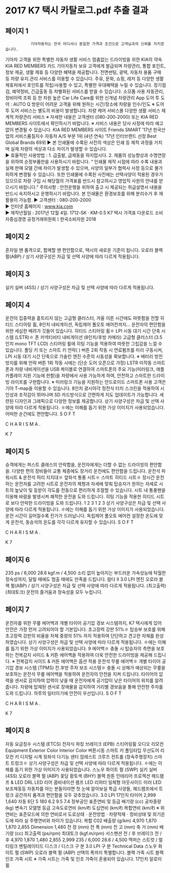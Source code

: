 # 2017 K7 택시 카탈로그.pdf 추출 결과

## 페이지 1

               기아자동차는 전국 어디서나 동일한 가격과 조건으로 고객님과의 신뢰를 지키겠습니다.
기아차 고객을 위한 특별한 자동차 생활 서비스
멈춤없는 드라이빙을 위한 KIA의 약속
KIA RED MEMBERS 카드
기아자동차 보유 고객에게 발급되며 
차량관리, 통합 포인트, 정보 제공, 
생활 제휴 등 다양한 혜택을 제공합니다.
전면썬팅, 광택, 자동차 용품 구매 등 
차량 유지.관리 서비스를 이용할 수 
있습니다.
주유, 문화, 쇼핑, 레저 등 다양한 생활 
제휴처에서 포인트를 적립/사용할 수 있고, 
특별한 우대혜택을 누릴 수 있습니다.
정기점검, 예약정비, 긴급출동 등 
차별화된 서비스를 받을 수 있습니다.
소모품 사용 자동관리, 정비이력 조회 등 
한 차원 높은 Car Life Care를 위한 
신개념 차량관리 App
도어 투 도어 : AUTO Q 방문이 어려운 고객을 
위해 원하는 시간/장소에 차량을 인수/인도
※ 도어 투 도어 서비스는 별도의 비용이 
    발생합니다.
차량 케어 서비스몰
다양한 생활 서비스
체계적 차량관리 서비스
※ 자세한 내용은 고객센터 (080-200-2000) 또는 KIA RED MEMBERS 사이트에서 확인하시기 바랍니다.   ※ 서비스 내용은 당사 사정에 따라 예고없이 변경될 수 있습니다.
KIA RED MEMBERS 사이트
Friends
SMART
’17년 한국산업의 서비스품질지수
자동차 A/S 부문 1위 (4년 연속)
’17년 인터브랜드 선정
Best Global Brands 69위
▶ 본 인쇄물에 수록된 사진의 색상은 인쇄 등 제작 과정을 거치며 실제 차량의 색상과 다소 차이가 발생할 수 있습니다.    
▶ 효율적인 사용방법 : 1. 급출발, 급제동을 하지맙시다.   2. 제품의 성능향상과 수명연장을 위하여 순정부품만을 사용하시기 바랍니다.
 “ 인쇄물 제작 시점에 따라 수록 내용과 실제 판매 모델 간에 차이가 발생할 수 있으며, 사양의 일부가 협력사 사정 등으로 불가피하게 변경될 수 있습니다. 
   또한 인쇄물에 수록된 사진에는 선택사양이 적용된 경우가 있으므로 차량 구입 시 해당월의 가격표를 반드시 참고하시고 영업직 사원의 안내를 받으시기 바랍니다.”
    주의사항 : 안전운행을 위하여 출고 시 제공되는 취급설명서 내용을 반드시 숙지하시고 운행하시기 바랍니다.
    본 인쇄물은 환경보호를 위해 분리수거 후 재활용이 가능함.
▶ 고객센터 : 080-200-2000  
▶ 인터넷 홈페이지 : www.kia.com          
▶ 제작년월일 : 2017년 12월 4일.   1712-SK · KM-0.5
K7 택시 가격표 다운로드
소비자중심경영
공정거래위원회ㅣ한국소비자원
2018


## 페이지 2

혼자일 땐 품격으로, 함께할 땐 편안함으로, 
택시의 새로운 기준이 됩니다.
 오로라 블랙 펄(ABP) / 상기 사양구성은 차급 및 선택 사양에 따라 다르게 적용됩니다.


## 페이지 3

실키 실버 (4SS) / 상기 사양구성은 차급 및 선택 사양에 따라 다르게 적용됩니다.


## 페이지 4

운전의 집중력을 흩트리지 않는 고급형 클러스터,
겨울 이른 시간에도 따뜻함을 전할 히티드 스티어링 휠,
8인치 내비게이션, 독립제어 풀오토 에어컨까지...
운전자의 편안함을 위한 세심한 배려가 깃들어 있습니다.
히티드 스티어링 휠✽
LPI 시동 대기 시간 단축 시스템 (LSTR)✽
폰 커넥티비티
내비게이션 (8인치/후방 카메라)
고급형 클러스터 (3.5인치 mono TFT LCD)
스티어링 휠에 히팅 기능을 적용하여 따뜻한 그립감을 느낄 수
있습니다.
폴딩 키 또는 스마트 키 언락(     ) 버튼 2회 작동 시 연료펌프를 미리 구동시켜, LPI 시동 대기 시간 단축으로
가솔린 엔진 수준의 시동성을 확보합니다. 
※ 배터리 방전 방지를 위해 언락 버튼 1회 작동 시에는 (단순 도어 오픈으로 가정) LSTR 미작동 
스마트폰과 차량 내비게이션을 USB 케이블로 연결하여 스마트폰의 
주요 기능(미러링크, 애플 카플레이 지원 기능에 한함)을 차량에서 
사용 가능하게 하여, 안전하고 스마트한 드라이빙 라이프를 구현합니다.
※ 미러링크 기능을 지원하는 안드로이드 스마트폰 사용 고객은 기아 T-map을 이용할 수 있습니다.
8인치 광시야각 정전식 터치 스크린을 적용하여 시인성과 조작감이 
뛰어나며 SD 카드방식으로 간편하게 지도 업데이트가 가능합니다.
세련된 디자인과 그래픽으로 다양한 정보를 제공합니다.
상기 사양구성은 차급 및 선택 사양에 따라 다르게 적용됩니다.
✽에는 이해를 돕기 위한 가상 이미지가 사용되었습니다.
어떠한 순간에도 편안합니다.
S
O
F
T
 
C
H
A
R
I
S
M
A
.
 
K
7


## 페이지 5

승객에게는 퍼스트 클래스의 안락함을,
운전자에게는 더할 수 없는 드라이빙의 편안함을.
다양한 편의 장비들이 교통 체증에도 장거리 운전에도 편안함을 드립니다.
운전석 파워시트 & 운전석 허리 지지대✽
앞좌석 통풍 시트✽
스마트 히티드 시트✽
장시간 운전하는 운전자를 고려한 시트로 운전자의 
체형과 자세에 맞춰 탑승자가 원하는 자세로 시트의 
높낮이 및 등받이 각도를 전동으로 편리하게 조절할 수 있습니다.
시트 내 통풍팬을 이용해 바람을 발생시켜 쾌적한 운전을 
도와 드립니다.
히팅 기능을 적용한 히티드 시트로 보다 안락한 드라이빙을 
도와 드립니다.
1
2
3
1
2
3
상기 사양구성은 차급 및 선택 사양에 따라 다르게 적용됩니다.
✽에는 이해를 돕기 위한 가상 이미지가 사용되었습니다.
운전 시간이 길어질수록 진가가 드러납니다.
독립제어 풀오토 에어컨
설정한 온도에 맞게 운전석, 동승석의 온도를 
각각 다르게 유지할 수 있습니다.
S
O
F
T
 
C
H
A
R
I
S
M
A
.
 
K
7


## 페이지 6

235 ps / 6,000
28.6 kgf.m / 4,500
소리 없이 높아지는 부드러운 가속성능에 탁월한 정숙성까지,
달릴 때에도 멈출 때에도 만족을 드립니다.
람다 Ⅱ 3.0 LPI 엔진
 오로라 블랙 펄(ABP) / 상기 사양구성은 차급 및 선택 사양에 따라 다르게 적용됩니다.
(최고출력)
(최대토크)
운전의 즐거움과 정숙성을 모두 누립니다.


## 페이지 7

운전자를 위한 무릎 에어백과 개별 타이어 공기압 경보 시스템까지,
K7 택시에게 있어 안전은 가장 먼저 고려되어야 할 기본입니다.
초고장력 강판 51%✽
탑승부 보호를 위해 초고장력 강판의 비율을 차체 중량의 51% 까지 적용하여 
단단하고 견고한 차체를 완성하였습니다.
상기 사양구성은 차급 및 선택 사양에 따라 다르게 적용됩니다.
✽에는 이해를 돕기 위한 가상 이미지가 사용되었습니다.
9 에어백✽
충돌 시 탑승자의 측면을 보호하는 전복감지 사이드 & 커튼 에어백을 적용하여 더욱 안전한 드라이빙을 
제공해 드립니다.    ※ 전복감지 사이드 & 커튼 에어백은 옵션 적용
운전석 무릎 에어백✽
개별 타이어 공기압 경보 시스템 (TPMS)
전.후방 주차 보조 시스템✽
충돌 시 상해가 예상되는 무릎을 보호하는 운전석 무릎 에어백을 
적용하여 운전자의 안전을 지켜 드립니다.
타이어의 압력을 센서로 감지하여 압력이 낮을 때 운전자에게 
공기압이 낮은 타이어의 위치를 알려줍니다.
차량에 탑재된 센서로 장애물을 감지하여 거리별 경보음을 통해 
안전한 주차를 도와 드립니다.
하루의 일터이기에 안전이 우선입니다.
S
O
F
T
 
C
H
A
R
I
S
M
A
.
 
K
7


## 페이지 8

자동 요금징수 시스템 (ETCS)
전자식 파킹 브레이크 (EPB)
스티어링휠 오디오 리모컨
Equipment
Exterior Color
Interior Color
버튼시동 
스마트 키
폴딩타입 무선도어
리모컨 키
디지털 시계
뒷좌석 다기능 센터 암레스트
크루즈 컨트롤 (정속주행장치)
스마트 트렁크✽
상기 사양구성은 차급 및 선택 사양에 따라 다르게 적용됩니다.
✽에는 이해를 돕기 위한 가상 이미지가 사용되었습니다.
스노우 화이트 펄 (SWP)
실키 실버 (4SS)
오로라 블랙 펄 (ABP)
꽃담 황토색 (BHY)
블랙 원톤 인테리어
프로젝션 헤드램프 & LED DRL
LED 리어 콤비네이션 램프
LED 리피터 일체형 아웃사이드 미러
LED 보조제동등
자동차를 아는 분들이라면 첫 눈에 알아보실 특급 사양들,
헤드램프에서 트렁크 공간까지 품격과 편안함을 모두 갖추었습니다.
3.0 LPI 17인치 타이어
2,999
1,640
자동 6단
5
180
6.2
9.5
7.4
정부공인 표준연비 및 등급
배기량
(cc)
공차중량
(kg)
변속기
모델명
등급
고속도로연비
(km/ℓ)
도심연비
(km/ℓ)
복합연비
(km/ℓ)
※ 위 연비는 표준모드에 의한 연비로서 도로상태ㆍ운전방법ㆍ차량적재ㆍ정비상태 및 외기온도에 따라 실 주행연비와 차이가 있습니다.
복합 C02 배출량
(g/km)
4,970
1,870
1,870
2,855
Dimension
1,480
전   장                            (mm)
전   폭                            (mm)
전   고                            (mm)
축   거                            (mm)
배기량                               (cc)
최고출력                    (ps/rpm)
최대토크               (kgf.m/rpm)
서스펜션                        전 / 후
브레이크                        전 / 후
4,970
1,870
1,480
2,855
2,999
235 / 6,000
28.6 / 4,500
맥퍼슨 스트럿 / 멀티링크
벤틸레이티드 디스크 / 디스크
구        분
3.0 LPI
구        분
Technical Data
스노우 화이트 펄 (SWP)
오로라 블랙 펄 (ABP)
선택의 폭까지 특별합니다.
블랙 가죽 시트
블랙 인조 가죽 시트
※ 가죽 시트는 가죽 및 인조 가죽이 혼용되어 있습니다.
17인치 알로이 휠


